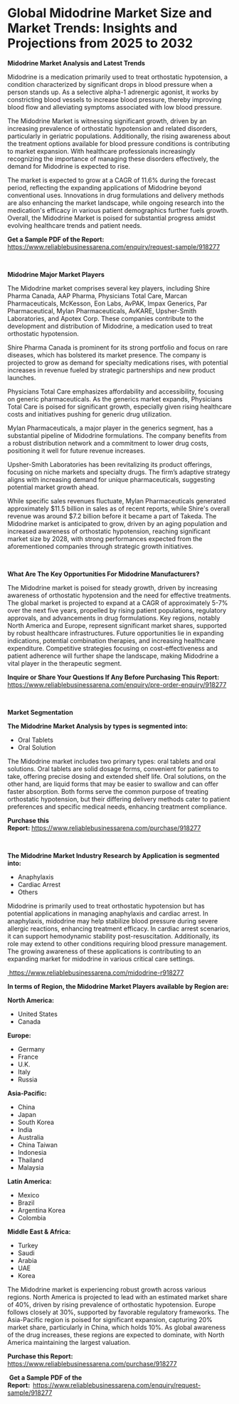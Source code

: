 <p><h1>Global Midodrine Market Size and Market Trends: Insights and Projections from 2025 to 2032</h1></p><p><strong>Midodrine Market Analysis and Latest Trends</strong></p>
<p><p>Midodrine is a medication primarily used to treat orthostatic hypotension, a condition characterized by significant drops in blood pressure when a person stands up. As a selective alpha-1 adrenergic agonist, it works by constricting blood vessels to increase blood pressure, thereby improving blood flow and alleviating symptoms associated with low blood pressure.</p><p>The Midodrine Market is witnessing significant growth, driven by an increasing prevalence of orthostatic hypotension and related disorders, particularly in geriatric populations. Additionally, the rising awareness about the treatment options available for blood pressure conditions is contributing to market expansion. With healthcare professionals increasingly recognizing the importance of managing these disorders effectively, the demand for Midodrine is expected to rise.</p><p>The market is expected to grow at a CAGR of 11.6% during the forecast period, reflecting the expanding applications of Midodrine beyond conventional uses. Innovations in drug formulations and delivery methods are also enhancing the market landscape, while ongoing research into the medication's efficacy in various patient demographics further fuels growth. Overall, the Midodrine Market is poised for substantial progress amidst evolving healthcare trends and patient needs.</p></p>
<p><strong>Get a Sample PDF of the Report:&nbsp;</strong> <a href="https://www.reliablebusinessarena.com/enquiry/request-sample/918277?utm_campaign=3088&utm_medium=2&utm_source=Github&utm_content=ia&utm_term=17042025&utm_id=midodrine">https://www.reliablebusinessarena.com/enquiry/request-sample/918277</a></p>
<p>&nbsp;</p>
<p><strong>Midodrine Major Market Players</strong></p>
<p><p>The Midodrine market comprises several key players, including Shire Pharma Canada, AAP Pharma, Physicians Total Care, Marcan Pharmaceuticals, McKesson, Eon Labs, AvPAK, Impax Generics, Par Pharmaceutical, Mylan Pharmaceuticals, AvKARE, Upsher-Smith Laboratories, and Apotex Corp. These companies contribute to the development and distribution of Midodrine, a medication used to treat orthostatic hypotension.</p><p>Shire Pharma Canada is prominent for its strong portfolio and focus on rare diseases, which has bolstered its market presence. The company is projected to grow as demand for specialty medications rises, with potential increases in revenue fueled by strategic partnerships and new product launches.</p><p>Physicians Total Care emphasizes affordability and accessibility, focusing on generic pharmaceuticals. As the generics market expands, Physicians Total Care is poised for significant growth, especially given rising healthcare costs and initiatives pushing for generic drug utilization.</p><p>Mylan Pharmaceuticals, a major player in the generics segment, has a substantial pipeline of Midodrine formulations. The company benefits from a robust distribution network and a commitment to lower drug costs, positioning it well for future revenue increases.</p><p>Upsher-Smith Laboratories has been revitalizing its product offerings, focusing on niche markets and specialty drugs. The firm’s adaptive strategy aligns with increasing demand for unique pharmaceuticals, suggesting potential market growth ahead.</p><p>While specific sales revenues fluctuate, Mylan Pharmaceuticals generated approximately $11.5 billion in sales as of recent reports, while Shire's overall revenue was around $7.2 billion before it became a part of Takeda. The Midodrine market is anticipated to grow, driven by an aging population and increased awareness of orthostatic hypotension, reaching significant market size by 2028, with strong performances expected from the aforementioned companies through strategic growth initiatives.</p></p>
<p>&nbsp;</p>
<p><strong>What Are The Key Opportunities For Midodrine Manufacturers?</strong></p>
<p><p>The Midodrine market is poised for steady growth, driven by increasing awareness of orthostatic hypotension and the need for effective treatments. The global market is projected to expand at a CAGR of approximately 5-7% over the next five years, propelled by rising patient populations, regulatory approvals, and advancements in drug formulations. Key regions, notably North America and Europe, represent significant market shares, supported by robust healthcare infrastructures. Future opportunities lie in expanding indications, potential combination therapies, and increasing healthcare expenditure. Competitive strategies focusing on cost-effectiveness and patient adherence will further shape the landscape, making Midodrine a vital player in the therapeutic segment.</p></p>
<p><strong>Inquire or Share Your Questions If Any Before Purchasing This Report:</strong> <a href="https://www.reliablebusinessarena.com/enquiry/pre-order-enquiry/918277?utm_campaign=3088&utm_medium=2&utm_source=Github&utm_content=ia&utm_term=17042025&utm_id=midodrine">https://www.reliablebusinessarena.com/enquiry/pre-order-enquiry/918277</a></p>
<p>&nbsp;</p>
<p><strong>Market Segmentation</strong></p>
<p><strong>The Midodrine Market Analysis by types is segmented into:</strong></p>
<p><ul><li>Oral Tablets</li><li>Oral Solution</li></ul></p>
<p><p>The Midodrine market includes two primary types: oral tablets and oral solutions. Oral tablets are solid dosage forms, convenient for patients to take, offering precise dosing and extended shelf life. Oral solutions, on the other hand, are liquid forms that may be easier to swallow and can offer faster absorption. Both forms serve the common purpose of treating orthostatic hypotension, but their differing delivery methods cater to patient preferences and specific medical needs, enhancing treatment compliance.</p></p>
<p><strong>Purchase this Report:&nbsp;</strong><a href="https://www.reliablebusinessarena.com/purchase/918277?utm_campaign=3088&utm_medium=2&utm_source=Github&utm_content=ia&utm_term=17042025&utm_id=midodrine">https://www.reliablebusinessarena.com/purchase/918277</a></p>
<p>&nbsp;</p>
<p><strong>The Midodrine Market Industry Research by Application is segmented into:</strong></p>
<p><ul><li>Anaphylaxis</li><li>Cardiac Arrest</li><li>Others</li></ul></p>
<p><p>Midodrine is primarily used to treat orthostatic hypotension but has potential applications in managing anaphylaxis and cardiac arrest. In anaphylaxis, midodrine may help stabilize blood pressure during severe allergic reactions, enhancing treatment efficacy. In cardiac arrest scenarios, it can support hemodynamic stability post-resuscitation. Additionally, its role may extend to other conditions requiring blood pressure management. The growing awareness of these applications is contributing to an expanding market for midodrine in various critical care settings.</p></p>
<p><a href="https://www.reliablebusinessarena.com/midodrine-r918277?utm_campaign=3088&utm_medium=2&utm_source=Github&utm_content=ia&utm_term=17042025&utm_id=midodrine">&nbsp;https://www.reliablebusinessarena.com/midodrine-r918277</a></p>
<p><strong>In terms of Region, the Midodrine Market Players available by Region are:</strong></p>
<p>
    <p> <strong> North America: </strong>
        <ul>
            <li>United States</li>
            <li>Canada</li>
        </ul>
        </p> 
    <p> <strong> Europe: </strong>
        <ul>
            <li>Germany</li>
            <li>France</li>
            <li>U.K.</li>
            <li>Italy</li>
            <li>Russia</li>
        </ul>
        </p> 
    <p> <strong> Asia-Pacific: </strong>
        <ul>
            <li>China</li>
            <li>Japan</li>
            <li>South Korea</li>
            <li>India</li>
            <li>Australia</li>
            <li>China Taiwan</li>
            <li>Indonesia</li>
            <li>Thailand</li>
            <li>Malaysia</li>
        </ul>
        </p> 
    <p> <strong> Latin America: </strong>
        <ul>
            <li>Mexico</li>
            <li>Brazil</li>
            <li>Argentina Korea</li>
            <li>Colombia</li>
        </ul>
        </p> 
    <p> <strong> Middle East & Africa: </strong>
        <ul>
            <li>Turkey</li>
            <li>Saudi</li>
            <li>Arabia</li>
            <li>UAE</li>
            <li>Korea</li>
        </ul>
    </p>
    </p>
<p><p>The Midodrine market is experiencing robust growth across various regions. North America is projected to lead with an estimated market share of 40%, driven by rising prevalence of orthostatic hypotension. Europe follows closely at 30%, supported by favorable regulatory frameworks. The Asia-Pacific region is poised for significant expansion, capturing 20% market share, particularly in China, which holds 10%. As global awareness of the drug increases, these regions are expected to dominate, with North America maintaining the largest valuation.</p></p>
<p><strong>Purchase this Report: </strong><a href="https://www.reliablebusinessarena.com/purchase/918277?utm_campaign=3088&utm_medium=2&utm_source=Github&utm_content=ia&utm_term=17042025&utm_id=midodrine">https://www.reliablebusinessarena.com/purchase/918277</a></p>
<p>&nbsp;<strong>Get a Sample PDF of the Report:&nbsp;&nbsp;</strong><a href="https://www.reliablebusinessarena.com/enquiry/request-sample/918277?utm_campaign=3088&utm_medium=2&utm_source=Github&utm_content=ia&utm_term=17042025&utm_id=midodrine">https://www.reliablebusinessarena.com/enquiry/request-sample/918277</a></p>
<p><strong></strong></p>
<p><p></p><p></p><p></p></p>